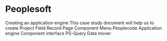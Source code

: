 # Peoplesoft
Creating an application engine
This case study document will help us to create
Project
Field
Record
Page
Component
Menu
Peoplecode
Application engine
Component interface
PS-Query
Data mover
